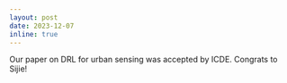```yaml
---
layout: post
date: 2023-12-07
inline: true
---
```

Our paper on DRL for urban sensing was accepted by ICDE. Congrats to Sijie!